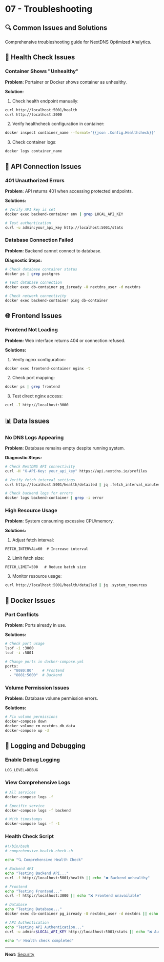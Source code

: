 # 07 - Troubleshooting

## 🔍 Common Issues and Solutions

Comprehensive troubleshooting guide for NextDNS Optimized Analytics.

## 🏥 Health Check Issues

### Container Shows "Unhealthy"

**Problem:** Portainer or Docker shows container as unhealthy.

**Solution:**
1. Check health endpoint manually:
```bash
curl http://localhost:5001/health
curl http://localhost:3000
```

2. Verify healthcheck configuration in container:
```bash
docker inspect container_name --format='{{json .Config.Healthcheck}}'
```

3. Check container logs:
```bash
docker logs container_name
```

## 🔌 API Connection Issues

### 401 Unauthorized Errors

**Problem:** API returns 401 when accessing protected endpoints.

**Solutions:**
```bash
# Verify API key is set
docker exec backend-container env | grep LOCAL_API_KEY

# Test authentication
curl -u admin:your_api_key http://localhost:5001/stats
```

### Database Connection Failed

**Problem:** Backend cannot connect to database.

**Diagnostic Steps:**
```bash
# Check database container status
docker ps | grep postgres

# Test database connection
docker exec db-container pg_isready -U nextdns_user -d nextdns

# Check network connectivity
docker exec backend-container ping db-container
```

## 🌐 Frontend Issues

### Frontend Not Loading

**Problem:** Web interface returns 404 or connection refused.

**Solutions:**
1. Verify nginx configuration:
```bash
docker exec frontend-container nginx -t
```

2. Check port mapping:
```bash
docker ps | grep frontend
```

3. Test direct nginx access:
```bash
curl -I http://localhost:3000
```

## 📊 Data Issues

### No DNS Logs Appearing

**Problem:** Database remains empty despite running system.

**Diagnostic Steps:**
```bash
# Check NextDNS API connectivity
curl -H "X-API-Key: your_api_key" https://api.nextdns.io/profiles

# Verify fetch interval settings
curl http://localhost:5001/health/detailed | jq .fetch_interval_minutes

# Check backend logs for errors
docker logs backend-container | grep -i error
```

### High Resource Usage

**Problem:** System consuming excessive CPU/memory.

**Solutions:**
1. Adjust fetch interval:
```env
FETCH_INTERVAL=60  # Increase interval
```

2. Limit fetch size:
```env
FETCH_LIMIT=500   # Reduce batch size
```

3. Monitor resource usage:
```bash
curl http://localhost:5001/health/detailed | jq .system_resources
```

## 🐳 Docker Issues

### Port Conflicts

**Problem:** Ports already in use.

**Solutions:**
```bash
# Check port usage
lsof -i :3000
lsof -i :5001

# Change ports in docker-compose.yml
ports:
  - "8080:80"    # Frontend
  - "8081:5000"  # Backend
```

### Volume Permission Issues

**Problem:** Database volume permission errors.

**Solutions:**
```bash
# Fix volume permissions
docker-compose down
docker volume rm nextdns_db_data
docker-compose up -d
```

## 📝 Logging and Debugging

### Enable Debug Logging

```env
LOG_LEVEL=DEBUG
```

### View Comprehensive Logs

```bash
# All services
docker-compose logs -f

# Specific service
docker-compose logs -f backend

# With timestamps
docker-compose logs -f -t
```

### Health Check Script

```bash
#!/bin/bash
# comprehensive-health-check.sh

echo "🔍 Comprehensive Health Check"

# Backend API
echo "Testing Backend API..."
curl -f http://localhost:5001/health || echo "❌ Backend unhealthy"

# Frontend
echo "Testing Frontend..."
curl -f http://localhost:3000 || echo "❌ Frontend unavailable"

# Database
echo "Testing Database..."
docker exec db-container pg_isready -U nextdns_user -d nextdns || echo "❌ Database unavailable"

# API Authentication
echo "Testing API Authentication..."
curl -u admin:$LOCAL_API_KEY http://localhost:5001/stats || echo "❌ Authentication failed"

echo "✅ Health check completed"
```

---

**Next:** [Security](./08-security.md)